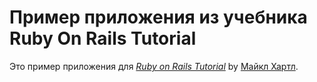 # Пример приложения из учебника Ruby On Rails Tutorial

Это пример приложения для
[*Ruby on Rails Tutorial*](http://railstutorial.org/)
by [Майкл Хартл](http://michaelhartl.com/).